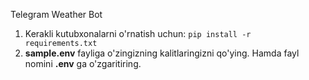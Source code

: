Telegram Weather Bot

1. Kerakli kutubxonalarni o'rnatish uchun:
    `pip install -r requirements.txt`
2. **sample.env** fayliga o'zingizning kalitlaringizni qo'ying. Hamda fayl nomini **.env** ga o'zgaritiring.